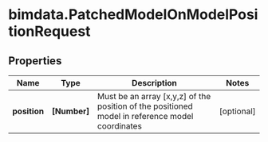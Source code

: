 # bimdata.PatchedModelOnModelPositionRequest

## Properties

Name | Type | Description | Notes
------------ | ------------- | ------------- | -------------
**position** | **[Number]** | Must be an array [x,y,z] of the position of the positioned model in reference model coordinates | [optional] 


